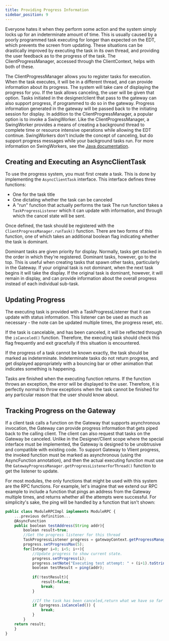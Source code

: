 ```yaml
---
title: Providing Progress Information
sidebar_position: 9
---
```


Everyone hates it when they perform some action and the system simply locks up for an indeterminate amount of time. This is usually caused by a poorly programmed task executing for longer than expected on the EDT, which prevents the screen from updating. These situations can be drastically improved by executing the task in its own thread, and providing the user feedback as to the progress of the task. The ClientProgressManager, accessed through the ClientContext, helps with both of these.

The ClientProgressManager allows you to register tasks for execution. When the task executes, it will be in a different thread, and can provide information about its progress. The system will take care of displaying the progress for you. If the task allows canceling, the user will be given that option. Tasks initiated in the designer/client that pass to the gateway can also support progress, if programmed to do so in the gateway. Progress information generated in the gateway will be passed back to the initiating session for display.
In addition to the ClientProgressManager, a popular option is to invoke a SwingWorker.  Like the ClientProgressManager, a SwingWorker provides a means of creating a background thread to complete time or resource intensive operations while allowing the EDT continue.  SwingWorkers don't include the concept of canceling, but do support progress messages while your background tasks run.  For more information on SwingWorkers, see the [Java documentation](https://docs.oracle.com/javase/tutorial/uiswing/concurrency/worker.html).

## Creating and Executing an AsyncClientTask
To use the progress system, you must first create a task. This is done by implementing the `AsyncClientTask` interface. This interface defines three functions:
- One for the task title
- One dictating whether the task can be canceled 
- A "run" function that actually performs the task
The run function takes a `TaskProgressListener` which it can update with information, and through which the cancel state will be sent.

Once defined, the task should be registered with the `ClientProgressManager.runTask()` function. There are two forms of this function, one of which takes an additional boolean flag indicating whether the task is dominant. 

Dominant tasks are given priority for display. Normally, tasks get stacked in the order in which they're registered. Dominant tasks, however, go to the top. This is useful when creating tasks that spawn other tasks, particularly in the Gateway. If your original task is not dominant, when the next task begins it will take the display. If the original task is dominant, however, it will remain in display, and can provide information about the overall progress instead of each individual sub-task.

## Updating Progress
The executing task is provided with a TaskProgressListener that it can update with status information. This listener can be used as much as necessary - the note can be updated multiple times, the progress reset, etc.

If the task is cancelable, and has been canceled, it will be reflected through the `isCanceled()` function. Therefore, the executing task should check this flag frequently and exit gracefully if this situation is encountered.

If the progress of a task cannot be known exactly, the task should be marked as indeterminate. Indeterminate tasks do not return progress, and get displayed appropriately with a bouncing bar or other animation that indicates something is happening.

Tasks are finished when the executing function returns. If the function throws an exception, the error will be displayed to the user. Therefore, it is perfectly normal to throw exceptions when the task cannot be finished for any particular reason that the user should know about.

## Tracking Progress on the Gateway
If a client task calls a function on the Gateway that supports asynchronous invocation, the Gateway can provide progress information that gets piped back to the calling client. The client can also request that tasks on the Gateway be canceled. Unlike in the Designer/Client scope where the special interface must be implemented, the Gateway is designed to be unobtrusive and compatible with existing code. To support Gateway to Vlient progress, the invoked function must be marked as asynchronous (using the AsyncFunction annotation), and then the actual executing function must use the `GatewayProgressManager.getProgressListenerForThread()` function to get the listener to update.

For most modules, the only functions that might be used with this system are the RPC functions. For example, let's imagine that we extend our RPC example to include a function that pings an address from the Gateway multiple times, and returns whether all the attempts were successful. For simplicity's sake, the ping will be handled by a function that isn't shown:
```js
public class ModuleRPCImpl implements ModuleRPC {
    ...previous definition...
    @AsyncFunction
    public boolean testAddress(String addr){
        boolean result=true;
        //Get the progress listener for this thread
        TaskProgressListener progress = gatewayContext.getProgressManager().getProgressListenerForThread();
        progress.setProgressMax(5);
        for(Integer i=0; i<5; i++){
            //Update progress to show current state.
            progress.setProgress(i);
            progress.setNote("Executing test attempt: " + (i+1).toString());
            boolean testResult = ping(addr);
             
            if(!testResult){ 
                result=false; 
                break;
            }
         
            //If the task has been canceled,return what we have so far
            if (progress.isCanceled()) { 
                break;
            }
        }
    return result;
    }
}
```
